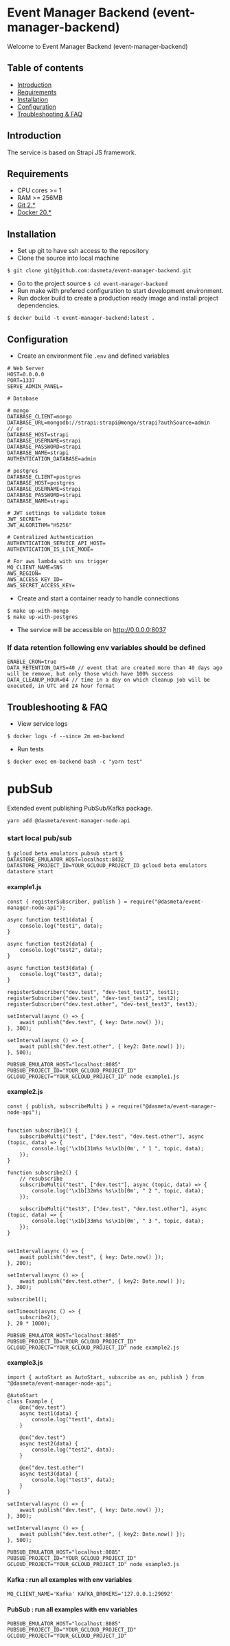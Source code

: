 # Event Manager Backend (event-manager-backend)
Welcome to Event Manager Backend (event-manager-backend)

## Table of contents
 * [Introduction](#introduction)
 * [Requirements](#requirements)
 * [Installation](#installation)
 * [Configuration](#configuration)
 * [Troubleshooting & FAQ](#troubleshooting-faq)

## Introduction
The service is based on Strapi JS framework.

## Requirements
- CPU cores >= 1
- RAM >= 256MB
- [Git 2.*](https://git-scm.com/book/en/v2/Getting-Started-Installing-Git)
- [Docker 20.*](https://docs.docker.com/engine/install/)
  
## Installation
- Set up git to have ssh access to the repository
- Clone the source into local machine
```shell
$ git clone git@github.com:dasmeta/event-manager-backend.git
```
- Go to the project source `$ cd event-manager-backend`
- Run make with prefered configuration to start development environment.
- Run docker build to create a production ready image and install project dependencies.
```shell
$ docker build -t event-manager-backend:latest .
```

## Configuration
- Create an environment file `.env` and defined variables
```text
# Web Server
HOST=0.0.0.0
PORT=1337
SERVE_ADMIN_PANEL=

# Database

# mongo
DATABASE_CLIENT=mongo
DATABASE_URL=mongodb://strapi:strapi@mongo/strapi?authSource=admin
// or
DATABASE_HOST=strapi
DATABASE_USERNAME=strapi
DATABASE_PASSWORD=strapi
DATABASE_NAME=strapi
AUTHENTICATION_DATABASE=admin

# postgres
DATABASE_CLIENT=postgres
DATABASE_HOST=postgres
DATABASE_USERNAME=strapi
DATABASE_PASSWORD=strapi
DATABASE_NAME=strapi

# JWT settings to validate token
JWT_SECRET=
JWT_ALGORITHM="HS256"

# Centralized Authentication
AUTHENTICATION_SERVICE_API_HOST=
AUTHENTICATION_IS_LIVE_MODE=

# For aws lambda with sns trigger
MQ_CLIENT_NAME=SNS
AWS_REGION=
AWS_ACCESS_KEY_ID=
AWS_SECRET_ACCESS_KEY=
```
- Create and start a container ready to handle connections
```shell
$ make up-with-mongo 
$ make up-with-postgres
```
- The service will be accessible on http://0.0.0.0:8037

### If data retention following env variables should be defined
```
ENABLE_CRON=true
DATA_RETENTION_DAYS=40 // event that are created more than 40 days ago will be remove, but only those which have 100% success
DATA_CLEANUP_HOUR=04 // time in a day on which cleanup job will be executed, in UTC and 24 hour format 
```

## Troubleshooting & FAQ
- View service logs
```shell
$ docker logs -f --since 2m em-backend
```
- Run tests
```shell
$ docker exec em-backend bash -c "yarn test"
```

# pubSub

Extended event publishing PubSub/Kafka package.

`yarn add @dasmeta/event-manager-node-api`

### start local pub/sub

`$ gcloud beta emulators pubsub start`
`$ DATASTORE_EMULATOR_HOST=localhost:8432 DATASTORE_PROJECT_ID=YOUR_GCLOUD_PROJECT_ID gcloud beta emulators datastore start`



#### example1.js
```
const { registerSubscriber, publish } = require("@dasmeta/event-manager-node-api");

async function test1(data) {
    console.log("test1", data);
}

async function test2(data) {
    console.log("test2", data);
}

async function test3(data) {
    console.log("test3", data);
}

registerSubscriber("dev.test", "dev-test_test1", test1);
registerSubscriber("dev.test", "dev-test_test2", test2);
registerSubscriber("dev.test.other", "dev-test_test3", test3);

setInterval(async () => {
    await publish("dev.test", { key: Date.now() });
}, 300);

setInterval(async () => {
    await publish("dev.test.other", { key2: Date.now() });
}, 500);

```

`PUBSUB_EMULATOR_HOST="localhost:8085" PUBSUB_PROJECT_ID="YOUR_GCLOUD_PROJECT_ID" GCLOUD_PROJECT="YOUR_GCLOUD_PROJECT_ID" node example1.js`

#### example2.js
```
const { publish, subscribeMulti } = require("@dasmeta/event-manager-node-api");


function subscribe1() {
    subscribeMulti("test", ["dev.test", "dev.test.other"], async (topic, data) => {
        console.log('\x1b[31m%s %s\x1b[0m', " 1 ", topic, data);
    });
}

function subscribe2() {
    // resubscribe
    subscribeMulti("test", ["dev.test"], async (topic, data) => {
        console.log('\x1b[32m%s %s\x1b[0m', " 2 ", topic, data);
    });

    subscribeMulti("test3", ["dev.test", "dev.test.other"], async (topic, data) => {
        console.log('\x1b[33m%s %s\x1b[0m', " 3 ", topic, data);
    });
}


setInterval(async () => {
    await publish("dev.test", { key: Date.now() });
}, 200);

setInterval(async () => {
    await publish("dev.test.other", { key2: Date.now() });
}, 300);

subscribe1();

setTimeout(async () => {
    subscribe2();
}, 20 * 1000);

```

`PUBSUB_EMULATOR_HOST="localhost:8085" PUBSUB_PROJECT_ID="YOUR_GCLOUD_PROJECT_ID" GCLOUD_PROJECT="YOUR_GCLOUD_PROJECT_ID" node example2.js`

#### example3.js
```
import { autoStart as AutoStart, subscribe as on, publish } from "@dasmeta/event-manager-node-api";

@AutoStart
class Example {
    @on("dev.test")
    async test1(data) {
        console.log("test1", data);
    }

    @on("dev.test")
    async test2(data) {
        console.log("test2", data);
    }

    @on("dev.test.other")
    async test3(data) {
        console.log("test3", data);
    }
}

setInterval(async () => {
    await publish("dev.test", { key: Date.now() });
}, 300);

setInterval(async () => {
    await publish("dev.test.other", { key2: Date.now() });
}, 500);

```

`PUBSUB_EMULATOR_HOST="localhost:8085" PUBSUB_PROJECT_ID="YOUR_GCLOUD_PROJECT_ID" GCLOUD_PROJECT="YOUR_GCLOUD_PROJECT_ID" node example3.js`

#### Kafka : run all examples with env variables
`MQ_CLIENT_NAME='Kafka' KAFKA_BROKERS='127.0.0.1:29092'`

#### PubSub : run all examples with env variables
`PUBSUB_EMULATOR_HOST="localhost:8085" PUBSUB_PROJECT_ID="YOUR_GCLOUD_PROJECT_ID" GCLOUD_PROJECT="YOUR_GCLOUD_PROJECT_ID"`
